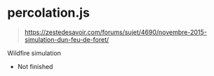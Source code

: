 # percolation.js

> https://zestedesavoir.com/forums/sujet/4690/novembre-2015-simulation-dun-feu-de-foret/

Wildfire simulation


* Not finished


